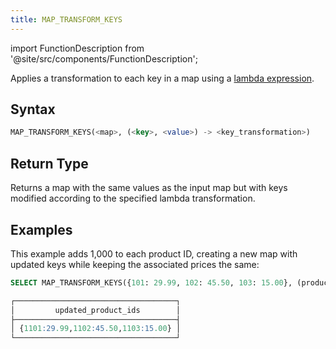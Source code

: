 ```yaml
---
title: MAP_TRANSFORM_KEYS
---
```

import FunctionDescription from '@site/src/components/FunctionDescription';

<FunctionDescription description="Introduced or updated: v1.2.652"/>

Applies a transformation to each key in a map using a [lambda expression](../../00-sql-reference/42-lambda-expressions.md).

## Syntax

```sql
MAP_TRANSFORM_KEYS(<map>, (<key>, <value>) -> <key_transformation>)
```

## Return Type

Returns a map with the same values as the input map but with keys modified according to the specified lambda transformation.

## Examples

This example adds 1,000 to each product ID, creating a new map with updated keys while keeping the associated prices the same:

```sql
SELECT MAP_TRANSFORM_KEYS({101: 29.99, 102: 45.50, 103: 15.00}, (product_id, price) -> product_id + 1000) AS updated_product_ids;

┌────────────────────────────────────┐
│         updated_product_ids        │
├────────────────────────────────────┤
│ {1101:29.99,1102:45.50,1103:15.00} │
└────────────────────────────────────┘
```